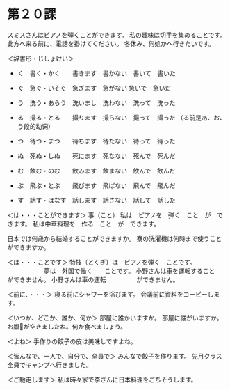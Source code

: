 # 第２０課

スミスさんはピアノを弾くことができます。
私の趣味は切手を集めることです。
此方へ来る前に、電話を掛けてください。
冬休み、何処かへ行きたいです。

＜辞書形・じしょけい＞
* く　書く・かく　　書きます　書かない　書いて　書いた
* ぐ　急ぐ・いそぐ　急ぎます　急がない  急いで　急いだ

* う　洗う・あらう　洗いまし　洗わない　洗って　洗った
* る　撮る・とる　　撮ります　撮らない　撮って　撮った （る前是あ、お、う段的动词）
* つ　待つ・まつ　　待ちます　待たない　待って　待った

* ぬ　死ぬ・しぬ　　死にます　死なない　死んで　死んだ
* む　飲む・のむ　　飲みます　飲まない　飲んで　飲んだ
* ぶ　飛ぶ・とぶ　　飛びます　飛ばない　飛んで　飛んだ

* す　話す・はなす　話します　話さない　話して　話した

＜は・・・ことができます＞
事（こと）
私は　ピアノを　弾く　こと　が　できます。
私は中華料理を　作る　こと　が　できます。

日本では何歳から結婚することができますか。
寮の洗濯機は何時まで使うことができますか。

＜は・・・ことです＞
特技（とくぎ）は　ピアノを弾く　ことです。
　　　　　　夢は　外国で働く　　ことです。
小野さんは車を運転すること　ができません。
小野さんは車の運転　　　　　ができません。

＜前に、・・・＞
寝る前にシャワーを浴びます。
会議前に資料をコーピーします。

＜いつか、どこか、誰か、何か＞
部屋に誰かいますか。
部屋に誰がいますか。
お腹が空きましたね。何か食べましょう。

＜よね＞
手作りの餃子の皮は美味しですよね。

＜皆んなで、一人で、自分で、全員で＞
みんなで餃子を作ります。
先月クラス全員でキャンプへ行きました。

＜ご馳走します＞
私は時々家で李さんに日本料理をごちそうします。
